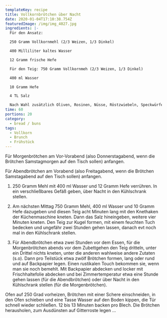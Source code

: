 ```yaml
---
templateKey: recipe
title: Vollkornbrötchen über Nacht
date: 2020-01-04T17:10:38.754Z
featuredImage: /img/img_4027.jpg
ingredients: |-
  Für den Ansatz:

  250 Gramm Vollkornmehl (2/3 Weizen, 1/3 Dinkel)

  400 Milliliter kaltes Wasser

  12 Gramm frische Hefe 

  Für den Teig: 750 Gramm Vollkornmeh (2/3 Weizen, 1/3 Dinkel)

  400 ml Wasser

  10 Gramm Hefe

  4 TL Salz 

  Nach Wahl zusätzlich Oliven, Rosinen, Nüsse, Röstzwiebeln, Speckwürfel
time: 60
portions: 20
category:
  - bread / buns
tags:
  - Vollkorn
  - Brunch
  - Frühstück
---
```

Für Morgenbrötchen am Vor-Vorabend (also Donnerstagabend, wenn die Brötchen Samstagmorgen auf den Tisch sollen) anfangen.

Für Abendbrötchen am Vorabend (also Freitagabend, wenn die Brötchen Samstagabend auf den Tisch sollen) anfangen.

1.  250 Gramm Mehl mit 400 ml Wasser und 12 Gramm Hefe verrühren. In ein verschließbares Gefäß geben, über Nacht in den Kühlschrank stellen.

2. Am nächsten Mittag 750 Gramm Mehl, 400 ml Wasser und 10 Gramm Hefe dazugeben und diesen Teig acht Minuten lang mit den Knethaken der Küchenmaschine kneten. Dann das Salz hineingeben, weitere vier Minuten kneten. Den Teig zur Kugel formen, mit einem feuchten Tuch bedecken und ungefähr zwei Stunden gehen lassen, danach evt noch mal in den Kühlschrank stellen.  

3. Für Abendbrötchen  etwa zwei Stunden vor dem Essen,  für die Morgenbrötchen abends vor dem Zubettgehen den Teig dritteln, unter ein Drittel nichts  kneten, unter die anderen wahlweise andere Zutaten (s.o). Dann pro Teilstück etwa zwölf Brötchen formen, lang oder rund und auf Backpapier legen. Einen rustikalen Touch bekommen sie, wenn man sie noch bemehlt. Mit Backpapier abdecken und locker mit Frischhaltefolie abdecken und bei Zimmertemperatur etwa eine Stunde gehen lassen (für die Abendbrötchen) oder über Nacht in den Kühlschrank stellen (für die Morgenbrötchen).

Ofen auf 250 Grad vorheizen, Brötchen mit einer Schere einschneiden, in den Ofen schieben und eine Tasse Wasser auf den Boden kippen, die Tür schnell wieder schließen. 12 bis 13 Minuten backen pro Blech. Die Brötchen herausholen, zum Ausdünsten auf Gitterroste legen ...
